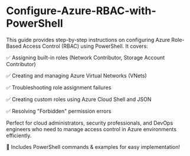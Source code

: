 # Configure-Azure-RBAC-with-PowerShell
This guide provides step-by-step instructions on configuring Azure Role-Based Access Control (RBAC) using PowerShell. It covers:

✅ Assigning built-in roles (Network Contributor, Storage Account Contributor)

✅ Creating and managing Azure Virtual Networks (VNets)

✅ Troubleshooting role assignment failures

✅ Creating custom roles using Azure Cloud Shell and JSON

✅ Resolving "Forbidden" permission errors

Perfect for cloud administrators, security professionals, and DevOps engineers who need to manage access control in Azure environments efficiently.


📌 Includes PowerShell commands & examples for easy implementation!
